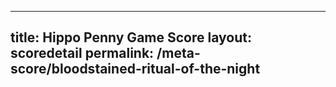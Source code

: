 ---
        
title: Hippo Penny Game Score
layout: scoredetail
permalink: /meta-score/bloodstained-ritual-of-the-night
---